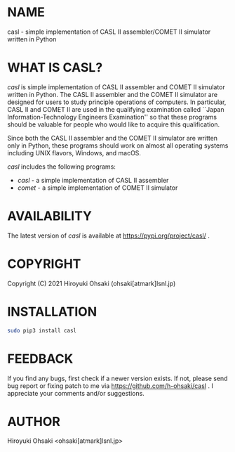 # NAME

casl - simple implementation of CASL II assembler/COMET II simulator written in Python

# WHAT IS CASL?

*casl* is simple implementation of CASL II assembler and COMET II simulator
written in Python.  The CASL II assembler and the COMET II simulator are
designed for users to study principle operations of computers.  In particular,
CASL II and COMET II are used in the qualifying examination called ``Japan
Information-Technology Engineers Examination'' so that these programs should
be valuable for people who would like to acquire this qualification.

Since both the CASL II assembler and the COMET II simulator are written only
in Python, these programs should work on almost all operating systems
including UNIX flavors, Windows, and macOS.

*casl* includes the following programs:

* *casl* - a simple implementation of CASL II assembler
* *comet* - a simple implementation of COMET II simulator

# AVAILABILITY

The latest version of *casl* is available at https://pypi.org/project/casl/ .

# COPYRIGHT

Copyright (C) 2021 Hiroyuki Ohsaki (ohsaki[atmark]lsnl.jp)

# INSTALLATION

``` sh
sudo pip3 install casl
```

# FEEDBACK

If you find any bugs, first check if a newer version exists.  If not, please
send bug report or fixing patch to me via https://github.com/h-ohsaki/casl .
I appreciate your comments and/or suggestions.

# AUTHOR

Hiroyuki Ohsaki <ohsaki[atmark]lsnl.jp>

